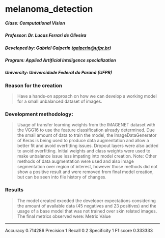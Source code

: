 # melanoma_detection

##### Class: Computational Vision
##### Professor: Dr. Lucas Ferrari de Oliveira
##### Developed by: Gabriel Galperin (galperin@ufpr.br)
##### Program: Applied Artificial Inteligence specialization
##### University: Universidade Federal do Paraná (UFPR)

### Reason for the creation
> Have a hands-on approach on how we can develop a working model for a small unbalanced dataset of images. 

### Development methodology:
> Usage of transfer learning weights from the IMAGENET dataset with the VGG16 to use the feature classification already determined. 
> Due the small amount of data to train the model, the ImageDataGenerator of Keras is being used to produce data augmentation and allow a better fit and avoid overfitting issues.
> Dropout layers were also added to avoid overfitting. 
> Initial weights and class weights were used to make unbalance issue less impating into model creation. 
> Note:  Other methods of data augmentation were used and also image segmentation over region of interest, however those methods did not show a positive result and were removed from final model creation, but can be seen into file history of changes. 

### Results
> The model created exceded the developer expectations considering the amount of available data (45 negatives and 23 positives) and the usage of a base model that was not trained over skin related images. 
> The final metrics observed were: 
Metric          Value
-----------  --------
Accuracy     0.714286
Precision    1
Recall       0.2
Specificity  1
F1 score     0.333333
